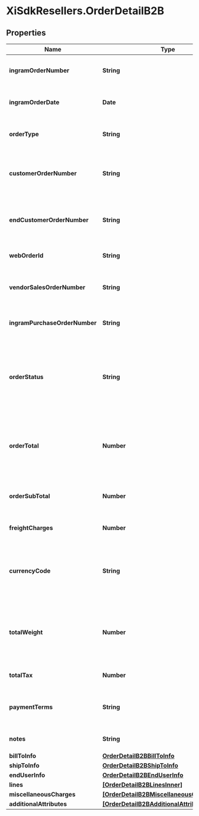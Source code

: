 # XiSdkResellers.OrderDetailB2B

## Properties

Name | Type | Description | Notes
------------ | ------------- | ------------- | -------------
**ingramOrderNumber** | **String** | The IngramMicro sales order number. | [optional] 
**ingramOrderDate** | **Date** | The IngramMicro sales order date. | [optional] 
**orderType** | **String** | The IngramMicro sales order type. | [optional] 
**customerOrderNumber** | **String** | The reseller&#39;s order number for reference in their system. | [optional] 
**endCustomerOrderNumber** | **String** | The end customer&#39;s order number for reference in their system. | [optional] 
**webOrderId** | **String** | The web order id of the order. | [optional] 
**vendorSalesOrderNumber** | **String** | The vendor&#39;s order number for reference in their system | [optional] 
**ingramPurchaseOrderNumber** | **String** | Ingram purchase order number. | [optional] 
**orderStatus** | **String** | The header-level status of the order. One of- Shipped, Canceled, Backordered, Processing, On Hold, Delivered. | [optional] 
**orderTotal** | **Number** | The total cost for the order, includes subtotal, freight charges, and tax. | [optional] 
**orderSubTotal** | **Number** | The sub total cost for the order, not including tax and freight. | [optional] 
**freightCharges** | **Number** | The freight charges for the order. | [optional] 
**currencyCode** | **String** | The country-specific three digit ISO 4217 currency code for the order. | [optional] 
**totalWeight** | **Number** | Total order weight. unit -- North america - Pounds , other countries will be KG. | [optional] 
**totalTax** | **Number** | Total tax on the orders placed. | [optional] 
**paymentTerms** | **String** | The payment terms of the order. (Ex- Net 30 days). | [optional] 
**notes** | **String** | The header-level notes for the order. | [optional] 
**billToInfo** | [**OrderDetailB2BBillToInfo**](OrderDetailB2BBillToInfo.md) |  | [optional] 
**shipToInfo** | [**OrderDetailB2BShipToInfo**](OrderDetailB2BShipToInfo.md) |  | [optional] 
**endUserInfo** | [**OrderDetailB2BEndUserInfo**](OrderDetailB2BEndUserInfo.md) |  | [optional] 
**lines** | [**[OrderDetailB2BLinesInner]**](OrderDetailB2BLinesInner.md) |  | [optional] 
**miscellaneousCharges** | [**[OrderDetailB2BMiscellaneousChargesInner]**](OrderDetailB2BMiscellaneousChargesInner.md) |  | [optional] 
**additionalAttributes** | [**[OrderDetailB2BAdditionalAttributesInner]**](OrderDetailB2BAdditionalAttributesInner.md) |  | [optional] 


